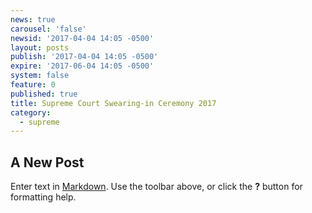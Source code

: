 ```yaml
---
news: true
carousel: 'false'
newsid: '2017-04-04 14:05 -0500'
layout: posts
publish: '2017-04-04 14:05 -0500'
expire: '2017-06-04 14:05 -0500'
system: false
feature: 0
published: true
title: Supreme Court Swearing-in Ceremony 2017
category:
  - supreme
---
```

## A New Post

Enter text in [Markdown](http://daringfireball.net/projects/markdown/). Use the toolbar above, or click the **?** button for formatting help.

